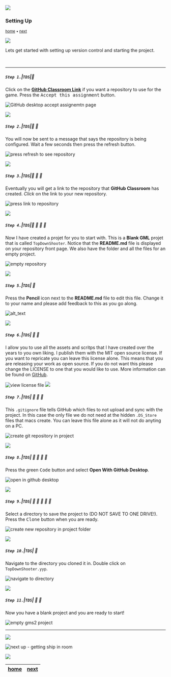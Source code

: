 ![](../images/line3.png)

### Setting Up

<sub>[home](../README.md#user-content-gms2-top-down-shooter) • [next](../ship-room/README.md#user-content-getting-ship-in-room)</sub>

![](../images/line3.png)

Lets get started with setting up version control and starting the project.

<br>

---


##### `Step 1.`\|`TDS`|:small_blue_diamond:

Click on the **[GitHub Classroom Link](https://classroom.github.com/a/zDQ4NVnj)** if you want a repository to use for the game. Press the <kbd>Accept this assignment</kbd> button. 

![GitHub desktop accept assignemtn page](images/AcceptAssignment.png)

![](../images/line2.png)

##### `Step 2.`\|`TDS`|:small_blue_diamond: :small_blue_diamond: 

You will now be sent to a message that says the repository is being configured.  Wait a few seconds then press the refresh button.

![press refresh to see repository](images/refreshForLink.png)

![](../images/line2.png)

##### `Step 3.`\|`TDS`|:small_blue_diamond: :small_blue_diamond: :small_blue_diamond:

Eventually you will get a link to the repository that **GitHub Classroom** has created.  *Click* on the link to your new repository.

![press link to repository](images/linkToRepository.png)

![](../images/line2.png)

##### `Step 4.`\|`TDS`|:small_blue_diamond: :small_blue_diamond: :small_blue_diamond: :small_blue_diamond:

Now I have created a projet for you to start with.  This is a **Blank GML** projet that is called `TopDownShooter`.  Notice that the **README.md** file is displayed on your repository front page.  We also have the folder and all the files for an empty project.

![empty repository](images/blankRepo.png)


![](../images/line2.png)

##### `Step 5.`\|`TDS`| :small_orange_diamond:

Press the **Pencil** icon next to the **README.md** file to edit this file.  Change it to your name and please add feedback to this as you go along.

![alt_text](images/editReadme.png)

![](../images/line2.png)

##### `Step 6.`\|`TDS`| :small_orange_diamond: :small_blue_diamond:

I allow you to use all the assets and scritps that I have created over the years to you own liking.  I publish them with the MIT open source license.  If you want to repricate you can leave this license alone.  This means that you are releasing your work as open source.  If you do not want this please change the LICENSE to one that you would like to use. More information can be found on [GitHub](https://docs.github.com/en/repositories/managing-your-repositorys-settings-and-features/customizing-your-repository/licensing-a-repository).

![view license file](images/LICENSE.png)
![](../images/line2.png)

##### `Step 7.`\|`TDS`| :small_orange_diamond: :small_blue_diamond: :small_blue_diamond:

This `.gitignore` file tells GitHub which files to not upload and sync with the project.  In this case the only file we do not need at the hidden `.DS_Store` files that macs create.  You can leave this file alone as it will not do anyting on a PC.

![create git repository in project](images/gitignore.png)

![](../images/line2.png)

##### `Step 8.`\|`TDS`| :small_orange_diamond: :small_blue_diamond: :small_blue_diamond: :small_blue_diamond:

Press the green <kbd>Code</kbd> button and select **Open With GitHub Desktop**.

![open in github desktop](images/openInDesktop.png)

![](../images/line2.png)

##### `Step 9.`\|`TDS`| :small_orange_diamond: :small_blue_diamond: :small_blue_diamond: :small_blue_diamond: :small_blue_diamond:

Select a directory to save the project to (DO NOT SAVE TO ONE DRIVE!). Press the <kbd>Clone</kbd> button when you are ready.

![create new repository in project folder](images/pickDirectoryClone.png)

![](../images/line2.png)

##### `Step 10.`\|`TDS`| :large_blue_diamond:

Navigate to the directory you cloned it in.  Double click on `TopDownShooter.yyp`.

![navigate to directory](images/navigateToDirectory.png)


![](../images/line2.png)

##### `Step 11.`\|`TDS`| :large_blue_diamond: :small_blue_diamond:

Now you have a blank project and you are ready to start!

![empty gms2 project](images/blackProject.png)

___


![](../images/line.png)

<!-- <img src="https://via.placeholder.com/1000x100/45D7CA/000000/?text=Next Up - Getting Ship in Room"> -->
![next up - getting ship in room](images/banner.png)

![](../images/line.png)

| [home](../README.md#user-content-gms2-ue4-space-rocks) | [next](../ship-room/README.md#user-content-gms2-top-down-shooter)|
|---|---|
